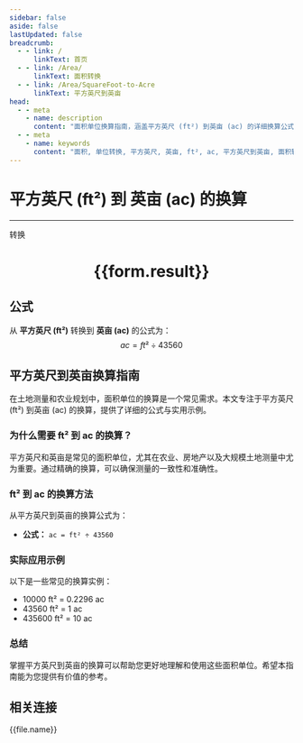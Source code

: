 ```yaml
---
sidebar: false
aside: false
lastUpdated: false
breadcrumb:
  - - link: /
      linkText: 首页
  - - link: /Area/
      linkText: 面积转换
  - - link: /Area/SquareFoot-to-Acre
      linkText: 平方英尺到英亩
head:
  - - meta
    - name: description
      content: "面积单位换算指南，涵盖平方英尺 (ft²) 到英亩 (ac) 的详细换算公式与说明。"
  - - meta
    - name: keywords
      content: "面积, 单位转换, 平方英尺, 英亩, ft², ac, 平方英尺到英亩, 面积转换指南"
---
```

# 平方英尺 (ft²) 到 英亩 (ac) 的换算
---
<script setup>
import { onMounted, reactive, inject, ref } from 'vue'
import { NButton, NForm, NFormItem, NInput, NInputNumber, NSelect, NCard, useMessage,NGrid ,NGi } from 'naive-ui'
import { defineClientComponent } from 'vitepress'
import { Area } from '../../files';

const convert = inject('convert')

const form = reactive({
  number: null,
  result: '',
})

const convertHandler = () => {
  if (form.number !== null && !isNaN(form.number)) {
    const convertedValue = parseFloat(form.number) / 43560
    form.result = `${form.number}ft² = ${convertedValue.toFixed(4)}ac`
  } else {
    form.result = '请输入有效的数值。'
  }
}
</script>

<n-form size="large" :model="form">
  <n-form-item label="平方英尺 (ft²)">
    <n-input-number v-model:value="form.number" placeholder="输入平方英尺" style="width: 100%" />
  </n-form-item>
  <n-form-item>
    <n-button type="primary" @click="convertHandler" block>转换</n-button>
  </n-form-item>
</n-form>

<n-card  embedded :bordered="false" hoverable>
  <div  style="text-align:center">
    <h1>{{form.result}}</h1>
  </div>
</n-card>

## 公式

从 **平方英尺 (ft²)** 转换到 **英亩 (ac)** 的公式为：
$$ ac = ft² \div 43560 $$

## 平方英尺到英亩换算指南

在土地测量和农业规划中，面积单位的换算是一个常见需求。本文专注于平方英尺 (ft²) 到英亩 (ac) 的换算，提供了详细的公式与实用示例。

### 为什么需要 ft² 到 ac 的换算？

平方英尺和英亩是常见的面积单位，尤其在农业、房地产以及大规模土地测量中尤为重要。通过精确的换算，可以确保测量的一致性和准确性。

### ft² 到 ac 的换算方法

从平方英尺到英亩的换算公式为：

- **公式：** `ac = ft² ÷ 43560`

### 实际应用示例

以下是一些常见的换算实例：

- 10000 ft² = 0.2296 ac
- 43560 ft² = 1 ac
- 435600 ft² = 10 ac

### 总结

掌握平方英尺到英亩的换算可以帮助您更好地理解和使用这些面积单位。希望本指南能为您提供有价值的参考。

## 相关连接
<n-grid x-gap="12" :cols="3">
  <n-gi v-for="(file, index) in Area" :key="index">
    <n-button
      text
      tag="a"
      :href="file.path"
      type="primary"
    >
      {{file.name}}
    </n-button>
  </n-gi>
</n-grid>